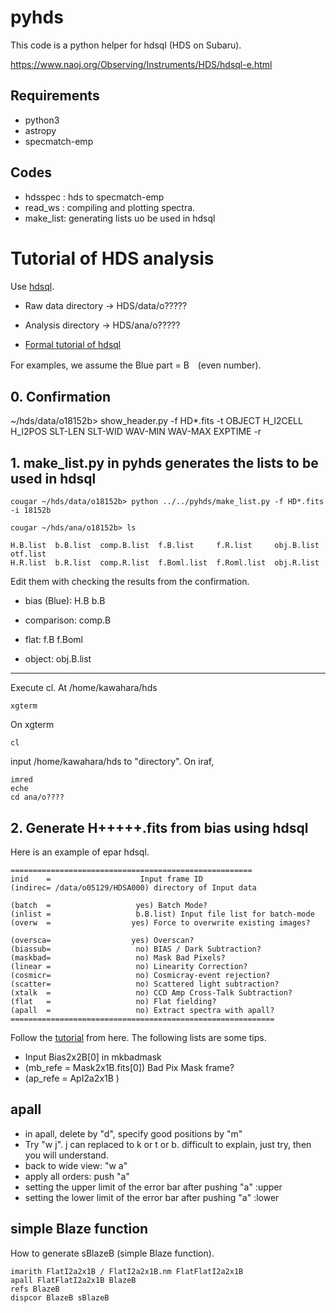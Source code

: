 # pyhds

This code is a python helper for hdsql (HDS on Subaru).

https://www.naoj.org/Observing/Instruments/HDS/hdsql-e.html

## Requirements

- python3
- astropy
- specmatch-emp

## Codes

- hdsspec : hds to specmatch-emp
- read_ws : compiling and plotting spectra.
- make_list: generating lists uo be used in hdsql


# Tutorial of HDS analysis 

Use [hdsql](https://www.naoj.org/Observing/Instruments/HDS/hdsql.html). 

- Raw data directory -> HDS/data/o?????
- Analysis directory -> HDS/ana/o?????

- [Formal tutorial of hdsql](https://www.naoj.org/Observing/Instruments/HDS/hdsql.html)

For examples, we assume the Blue part = B　(even number).

## 0. Confirmation

~/hds/data/o18152b> show_header.py -f HD*.fits -t OBJECT H_I2CELL H_I2POS SLT-LEN SLT-WID WAV-MIN WAV-MAX EXPTIME -r

## 1. make_list.py in pyhds generates the lists to be used in hdsql

```
cougar ~/hds/data/o18152b> python ../../pyhds/make_list.py -f HD*.fits -i 18152b

cougar ~/hds/ana/o18152b> ls

H.B.list  b.B.list  comp.B.list  f.B.list     f.R.list	   obj.B.list  otf.list
H.R.list  b.R.list  comp.R.list  f.Boml.list  f.Roml.list  obj.R.list
```

Edit them with checking the results from the confirmation.

- bias (Blue):
H.B
b.B

- comparison:
comp.B

- flat:
f.B
f.Boml

- object:
obj.B.list

------------------------------------------
Execute cl.
At /home/kawahara/hds

```
xgterm
```

On xgterm

```
cl
```

input /home/kawahara/hds to "directory". On iraf, 

```
imred
eche
cd ana/o????
```

## 2. Generate H+++++.fits from bias using hdsql

Here is an example of epar hdsql.

```
======================================================    
inid    =                    Input frame ID
(indirec= /data/o05129/HDSA000) directory of Input data

(batch  =                   yes) Batch Mode?
(inlist =                   b.B.list) Input file list for batch-mode
(overw  =                  yes) Force to overwrite existing images?

(oversca=                  yes) Overscan?
(biassub=                   no) BIAS / Dark Subtraction?
(maskbad=                   no) Mask Bad Pixels?
(linear =                   no) Linearity Correction?
(cosmicr=                   no) Cosmicray-event rejection?
(scatter=                   no) Scattered light subtraction?
(xtalk  =                   no) CCD Amp Cross-Talk Subtraction?
(flat   =                   no) Flat fielding?
(apall  =                   no) Extract spectra with apall?
===========================================================
```

Follow the [tutorial](https://www.naoj.org/Observing/Instruments/HDS/hdsql.html) from here. The following lists are some tips.

- Input Bias2x2B[0] in mkbadmask
- (mb_refe  =    Mask2x1B.fits[0]) Bad Pix Mask frame?
- (ap_refe  =    ApI2a2x1B )

## apall

- in apall, delete by "d", specify good positions by "m"
- Try "w j". j can replaced to k or t or b. difficult to explain, just try, then you will understand.
- back to wide view: "w a" 
- apply all orders: push "a"
- setting the upper limit of the error bar after pushing "a" :upper
- setting the lower limit of the error bar after pushing "a" :lower

## simple Blaze function

How to generate sBlazeB (simple Blaze function).

```
imarith FlatI2a2x1B / FlatI2a2x1B.nm FlatFlatI2a2x1B
apall FlatFlatI2a2x1B BlazeB
refs BlazeB
dispcor BlazeB sBlazeB
```




